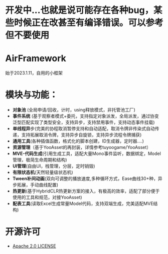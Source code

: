 # 开发中...也就是说可能存在各种bug，某些时候正在改甚至有编译错误。可以参考但不要使用
# AirFramework 
始于2023.1.11，自用的小框架

# 模块与功能：
- **对象池** (全局申请/回收，计时，using释放模式，非托管池工厂)
- **事件系统** (基于观察者模式+委托，支持指定对象派发，全局派发，通过协变泛型匹配实现了类型安全，支持异步，支持禁用事件，支持动态事件挂载)
- **单线程异**步(完美的协程取消暂停支持和自动适配，取消令牌非传染式自动传递，支持拓展取消令牌，支持异步自旋锁，支持异步流程令牌捕获)
- **通用工具**(各种插值函数，格式化的脚本创建，ID生成器，定时器....)
- **资源管理**（基于YooAsset的再封装，详情参考tuyoogame/YooAsset）
- **MVE-代码生成**(引用生成工具，适配大量Mono事件监听，数据绑定，Model管理，极简生命周期和结构)
- **UI管理**(自由UI，栈管理，分层，定时销毁)
- **有限状态机**(天然轻量级状态机)
- **Tween补间动画**(双向可调整的播放速度,多种循环方式，Ease曲线30+种，异步拓展，手动曲线配置)
- **热更新**(基于HybridCLR热更新方案的接入，有极高的效率，适配了部分便于使用的工具和规范，对接YooAsset)
- **配表工具**(读取Excel生成常量Model代码，支持双端生成，完美适配MVE结构)
# 开源许可
- [Apache 2.0 LICENSE](https://github.com/yueh0607/AirFramework/blob/main/LICENSE)


